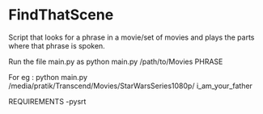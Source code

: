 # FindThatScene
Script that looks for a phrase in a movie/set of movies and plays the parts where that phrase is spoken.

Run the file main.py as python main.py /path/to/Movies PHRASE

For eg : python main.py /media/pratik/Transcend/Movies/StarWarsSeries1080p/ i_am_your_father

REQUIREMENTS
-pysrt 
